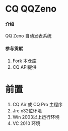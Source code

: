 # CQ QQZeno
#### 介绍
QQ Zeno 自动发表系统

#### 参与贡献

1. Fork 本仓库
2. CQ API提供

# 前置

1. CQ Air 或 CQ Pro 主程序
2. Jre x32位环境
3. Win 2003以上运行环境
4. VC 2010 环境
